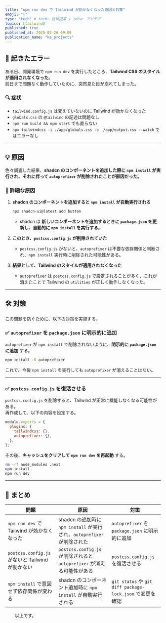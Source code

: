 ```yaml
---
title: "npm run dev で Tailwind が効かなくなった原因と対策"
emoji: "🦁"
type: "tech" # tech: 技術記事 / idea: アイデア
topics: [tailwind]
published: true
published_at: 2025-02-26 09:00
publication_name: "ka_projects"
---
```


## **🛑 起きたエラー**

ある日、開発環境で `npm run dev` を実行したところ、**Tailwind CSS のスタイルが適用されなくなった**。  
前日まで問題なく動作していたのに、突然見た目が崩れてしまった。

### **🔍 症状**

- `tailwind.config.js` は変えていないのに Tailwind が効かなくなった
- `globals.css` の `@tailwind` の記述は問題なし
- `npm run build && npm start` でも直らない
- `npx tailwindcss -i ./app/globals.css -o ./app/output.css --watch` ではエラーなし

---

## **💡 原因**

色々調査した結果、**shadcn のコンポーネントを追加した際に `npm install` が実行され、それに伴って `autoprefixer` が削除されたことが原因だった。**

### **🔎 詳細な原因**

1. **shadcn のコンポーネントを追加すると `npm install` が自動実行される**

   ```sh
   npx shadcn-ui@latest add button
   ```

   - shadcn は **新しいコンポーネントを追加するときに `package.json` を更新し、自動的に `npm install` を実行する**。

2. **このとき、`postcss.config.js` が削除されていた**

   - `postcss.config.js` がないと、`autoprefixer` は不要な依存関係と判断され、`npm install` 実行時に削除された可能性がある。

3. **結果として、Tailwind のスタイルが適用されなくなった**
   - `autoprefixer` は `postcss.config.js` で設定されることが多く、これが消えたことで Tailwind の `utilities` が正しく動作しなくなった。

---

## **🛠️ 対策**

この問題を防ぐために、以下の対策を実施する。

### **✅ `autoprefixer` を `package.json` に明示的に追加**

`autoprefixer` が `npm install` で削除されないように、**明示的に `package.json` に追加** する。

```sh
npm install -D autoprefixer
```

これで、今後 `npm install` を実行しても `autoprefixer` が消えることはない。

---

### **✅ `postcss.config.js` を復活させる**

`postcss.config.js` を削除すると、Tailwind が正常に機能しなくなる可能性がある。  
再作成して、以下の内容を設定する。

```js
module.exports = {
  plugins: {
    tailwindcss: {},
    autoprefixer: {},
  },
};
```

その後、**キャッシュをクリアして `npm run dev` を再起動** する。

```sh
rm -rf node_modules .next
npm install
npm run dev
```

---

## **🎯 まとめ**

| **問題**                                         | **原因**                                                                | **対策**                                                  |
| ------------------------------------------------ | ----------------------------------------------------------------------- | --------------------------------------------------------- |
| `npm run dev` で Tailwind が効かなくなった       | shadcn の追加時に `npm install` が実行され、`autoprefixer` が削除された | `autoprefixer` を `package.json` に明示的に追加           |
| `postcss.config.js` がないと Tailwind が動かない | `postcss.config.js` が削除されると `autoprefixer` が消える可能性がある  | `postcss.config.js` を復活させる                          |
| `npm install` で意図せず依存関係が変わる         | shadcn のコンポーネント追加時に `npm install` が自動実行される          | `git status` や `git diff package-lock.json` で変更を確認 |

&nbsp;
&nbsp;
&nbsp;
&nbsp;
以上です。
